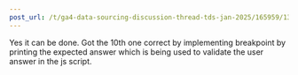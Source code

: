 ```yaml
---
post_url: /t/ga4-data-sourcing-discussion-thread-tds-jan-2025/165959/130
---
```

Yes it can be done. Got the 10th one correct by implementing breakpoint by printing the expected answer which is being used to validate the user answer in the js script.